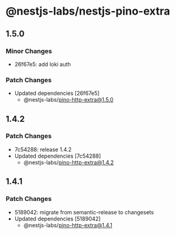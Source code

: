 # @nestjs-labs/nestjs-pino-extra

## 1.5.0

### Minor Changes

- 26f67e5: add loki auth

### Patch Changes

- Updated dependencies [26f67e5]
  - @nestjs-labs/pino-http-extra@1.5.0

## 1.4.2

### Patch Changes

- 7c54288: release 1.4.2
- Updated dependencies [7c54288]
  - @nestjs-labs/pino-http-extra@1.4.2

## 1.4.1

### Patch Changes

- 5189042: migrate from semantic-release to changesets
- Updated dependencies [5189042]
  - @nestjs-labs/pino-http-extra@1.4.1
